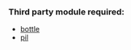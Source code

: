 ### Third party module required:

- [bottle](http://bottlepy.org/docs/dev/index.html "bottle")
- [pil](http://www.pythonware.com/products/pil/ "pil")